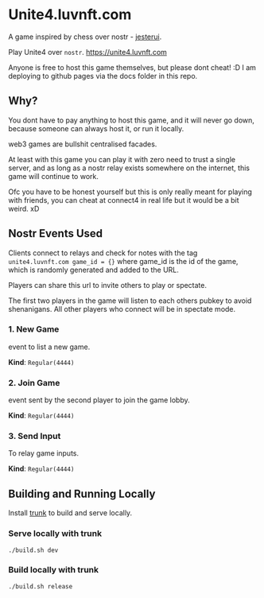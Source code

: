 # Unite4.luvnft.com

A game inspired by chess over nostr - [jesterui](https://github.com/jesterui/jesterui).

Play Unite4 over `nostr`. https://unite4.luvnft.com

Anyone is free to host this game themselves, but please dont cheat! :D I am deploying to github pages via the docs folder in this repo.


## Why?

You dont have to pay anything to host this game, and it will never go down, because someone can always host it, or run it locally.

web3 games are bullshit centralised facades.

At least with this game you can play it with zero need to trust a single server, and as long as a nostr relay exists somewhere on the internet, this game will continue to work.

Ofc you have to be honest yourself but this is only really meant for playing with friends, you can cheat at connect4 in real life but it would be a bit weird. xD


## Nostr Events Used

Clients connect to relays and check for notes with the tag `unite4.luvnft.com game_id = {}` where game_id is the id of the game, which is randomly generated and added to the URL.

Players can share this url to invite others to play or spectate.

The first two players in the game will listen to each others pubkey to avoid shenanigans. All other players who connect will be in spectate mode.

### 1. New Game

event to list a new game.

**Kind**: `Regular(4444)`

### 2. Join Game

event sent by the second player to join the game lobby.

**Kind**: `Regular(4444)`

### 3. Send Input

To relay game inputs.

**Kind**: `Regular(4444)`

## Building and Running Locally

Install [trunk](https://trunkrs.dev/) to build and serve locally.

### Serve locally with trunk

```
./build.sh dev
```

### Build locally with trunk
```
./build.sh release
```
